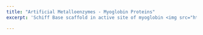 ```yaml
---
title: "Artificial Metalloenzymes - Myoglobin Proteins"
excerpt: 'Schiff Base scaffold in active site of myoglobin <img src="https://jantoniosantiz.github.io/jrodriguezantonio.github.io/images/TOC-1.png" style="max-width:200px; height:auto;" alt="Schiff Base" />'

---
```




